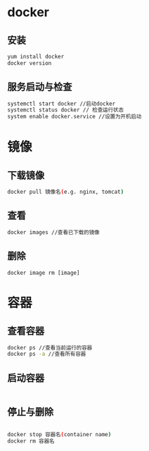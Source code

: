 # docker
## 安装
```bash
yum install docker
docker version
```
## 服务启动与检查
```bash
systemctl start docker //启动docker
systemctl status docker // 检查运行状态
system enable docker.service //设置为开机启动
```
# 镜像
## 下载镜像
```bash
docker pull 镜像名(e.g. nginx, tomcat)
```
## 查看
```bash
docker images //查看已下载的镜像
```
## 删除
```
docker image rm [image]
```

# 容器
## 查看容器
```bash
docker ps //查看当前运行的容器
docker ps -a //查看所有容器
```

## 启动容器
```bash
```
## 停止与删除
```bash

docker stop 容器名(container name) 
docker rm 容器名
```

